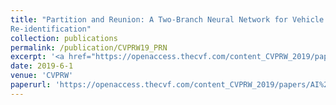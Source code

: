 ```yaml
---
title: "Partition and Reunion: A Two-Branch Neural Network for Vehicle
Re-identification"
collection: publications
permalink: /publication/CVPRW19_PRN
excerpt: '<a href="https://openaccess.thecvf.com/content_CVPRW_2019/papers/AI%20City/Chen_Partition_and_Reunion_A_Two-Branch_Neural_Network_for_Vehicle_Re-identification_CVPRW_2019_paper.pdf">paper</a>'
date: 2019-6-1
venue: 'CVPRW'
paperurl: 'https://openaccess.thecvf.com/content_CVPRW_2019/papers/AI%20City/Chen_Partition_and_Reunion_A_Two-Branch_Neural_Network_for_Vehicle_Re-identification_CVPRW_2019_paper.pdf'
---
```


